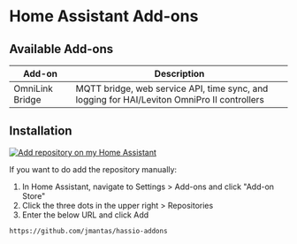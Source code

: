 # Home Assistant Add-ons

## Available Add-ons
|Add-on|Description|
|------|-----------|
|OmniLink Bridge|MQTT bridge, web service API, time sync, and logging for HAI/Leviton OmniPro II controllers|

## Installation

[![Add repository on my Home Assistant][repository-badge]][repository-url]

If you want to do add the repository manually:
1. In Home Assistant, navigate to Settings > Add-ons and click "Add-on Store"
2. Click the three dots in the upper right > Repositories
3. Enter the below URL and click Add
```
https://github.com/jmantas/hassio-addons
```

[repository-badge]: https://img.shields.io/badge/Add%20repository%20to%20my-Home%20Assistant-41BDF5?logo=home-assistant&style=for-the-badge
[repository-url]: https://my.home-assistant.io/redirect/supervisor_add_addon_repository/?repository_url=https%3A%2F%2Fgithub.com%2Fjmantas%2Fhassio-addons
